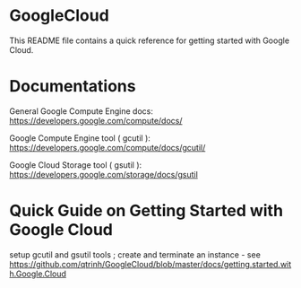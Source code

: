 GoogleCloud
===========

This README file contains a quick reference for getting started with Google Cloud.

Documentations
=====================
General Google Compute Engine docs: https://developers.google.com/compute/docs/

Google Compute Engine tool ( gcutil ): https://developers.google.com/compute/docs/gcutil/

Google Cloud Storage tool ( gsutil ): https://developers.google.com/storage/docs/gsutil

Quick Guide on Getting Started with Google Cloud
================================================

  setup gcutil and gsutil tools ; create and terminate an instance - see https://github.com/qtrinh/GoogleCloud/blob/master/docs/getting.started.with.Google.Cloud
